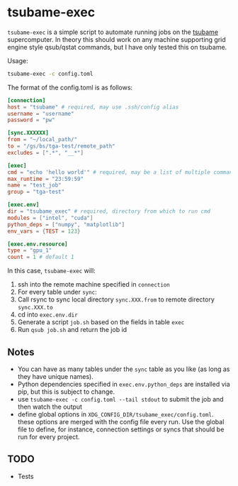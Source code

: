 # tsubame-exec

`tsubame-exec` is a simple script to automate running jobs on the
[tsubame](https://en.wikipedia.org/wiki/Tsubame_(supercomputer))
supercomputer. In theory this should work on any machine supporting
grid engine style qsub/qstat commands, but I have only tested this on
tsubame.

Usage:
```bash
tsubame-exec -c config.toml
```

The format of the config.toml is as follows:
```toml
[connection]
host = "tsubame" # required, may use .ssh/config alias
username = "username"
password = "pw"

[sync.XXXXXX]
from = "~/local_path/"
to = "/gs/bs/tga-test/remote_path"
excludes = [".*", "__*"]

[exec]
cmd = "echo 'hello world'" # required, may be a list of multiple commands
max_runtime = "23:59:59"
name = "test_job"
group = "tga-test"

[exec.env]
dir = "tsubame_exec" # required, directory from which to run cmd
modules = ["intel", "cuda"]
python_deps = ["numpy", "matplotlib"]
env_vars = {TEST = 123}

[exec.env.resource]
type = "gpu_1"
count = 1 # default 1
```
In this case, `tsubame-exec` will:

1. ssh into the remote machine specified in `connection`
2. For every table under `sync`:
  1. Call rsync to sync local directory `sync.XXX.from` to remote
     directory `sync.XXX.to`
3. cd into `exec.env.dir`
4. Generate a script `job.sh` based on the fields in table `exec`
5. Run `qsub job.sh` and return the job id


## Notes
- You can have as many tables under the `sync` table as you like (as long as they have unique names).
- Python dependencies specified in `exec.env.python_deps` are installed via pip, but this is subject to change.
- use `tsubame-exec -c config.toml --tail stdout` to submit the job and then watch the output
- define global options in `XDG_CONFIG_DIR/tsubame_exec/config.toml`. these options are merged with the config file every run. Use the global file to define, for instance, connection settings or syncs that should be run for every project.

## TODO
- Tests
